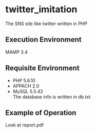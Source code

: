 # twitter_imitation

The SNS site like twitter written in PHP

## Execution Environment

MAMP 3.4

## Requisite Environment

* PHP 5.6.10  
* APPACH 2.0  
* MySQL 5.5.42  
The database info is written in db.txt

## Example of Operation 

Look at report.pdf